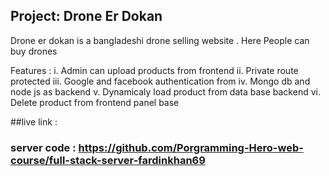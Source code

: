 ## Project: Drone Er Dokan

Drone er dokan is a bangladeshi drone selling website . Here People can buy drones 

Features :
 i. Admin can upload products from frontend 
 ii. Private route protected 
 iii. Google and facebook authentication from
 iv. Mongo db and node js as backend 
 v. Dynamicaly  load product from data base backend
 vi. Delete product from frontend panel base

 ##live link : 

 ### server code : https://github.com/Porgramming-Hero-web-course/full-stack-server-fardinkhan69